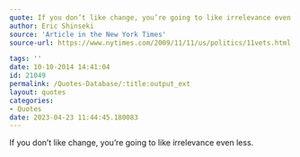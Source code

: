 ```yaml
---
quote: If you don’t like change, you’re going to like irrelevance even less.
author: Eric Shinseki
source: 'Article in the New York Times'
source-url: https://www.nytimes.com/2009/11/11/us/politics/11vets.html

tags: ''
date: 10-10-2014 14:41:04
id: 21049
permalink: /Quotes-Database/:title:output_ext
layout: quotes
categories:
- Quotes
date: 2023-04-23 11:44:45.180083
---
```

If you don’t like change, you’re going to like irrelevance even less.